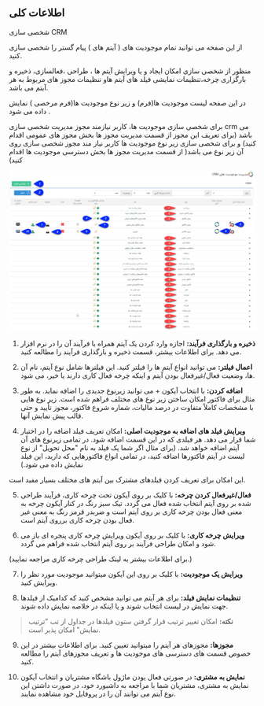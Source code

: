 ﻿## اطلاعات کلی 
 
شخصی سازی CRM

از این صفحه می توانید تمام موجودیت های ( آیتم های ) پیام گستر را شخصی سازی کنید.

منظور از شخصی سازی امکان ایجاد و یا ویرایش آیتم ها ، طراحی ،فعالسازی، ذخیره و بارگزاری چرخه،تنظیمات نمایشی فیلد های آیتم هاو تنظیمات مجوز های مربوط به هر آیتم می باشد.

در این صفحه لیست موجودیت ها(فرم) و زیر نوع موجودیت ها(فرم مرخصی ) نمایش داده می شود .

برای شخصی سازی موجودیت ها، کاربر نیازمند مجوز مدیریت شخصی سازی crm  می باشد (برای تعریف این مجوز از قسمت مدیریت مجوز ها بخش مجوز های عمومی اقدام کنید) و برای شخصی سازی زیر نوع موجودیت ها کاربر نیاز مند مجوز شخصی سازی روی آن زیر نوع می باشد( از قسمت مدیریت مجوز ها بخش دسترسی موجودیت ها اقدام کنید)

![](Personalizing1.png)

1. **ذخیره و بارگذاری فرآیند:** اجازه وارد کردن یک آیتم همراه با فرآیند آن را در نرم افزار می دهد. برای اطلاعات بیشتر، قسمت ذخیره و بارگذاری فرآیند را مطالعه کنید. 

2. **اعمال فیلتر:** می توانید انواع آیتم ها را فیلتر کنید. این فیلترها شامل نوع آیتم، نام آن ها، وضعیت فعال/غیرفعال بودن آیتم و اینکه چرخه فعال کاری دارند یا خیر، می شود.

3. **اضافه کردن:** با انتخاب آیکون + می توانید زیرنوع جدیدی را اضافه نماید. به طور مثال برای فاکتور امکان ساختن زیر نوع های مختلف فراهم شده است. زیر نوع هایی با مشخصات کاملاً متفاوت در درصد مالیات، شماره شروع فاکتور، مجوز تأیید و حتی قالب پیش نمایش آنها.

4. **ویرایش فیلد های اضافه به موجودیت اصلی:** امکان تعریف فیلد اضافه  را در اختیار شما قرار می دهد. هر فیلدی که در این قسمت اضافه شود. در تمامی زیرنوع های آن آیتم اضافه خواهد شد. (برای مثال اگر شما یک فیلد به نام "محل تحویل" از نوع لیست در آیتم فاکتورها اضافه کنید، در تمامی انواع فاکتورهایی که دارید، این فیلد نمایش داده می شود.)

این امکان برای تعریف کردن فیلدهای مشترک بین آیتم های مختلف بسیار مفید است.

5. **فعال/غیرفعال کردن چرخه:** با کلیک بر روی آیکون تحت چرخه کاری، فرآیند طراحی شده بر روی آیتم انتخاب شده فعال می گردد. تیک سبز رنگ در کنار آیکون چرخه به معنی فعال بودن چرخه کاری بر روی آیتم است و ضربدر قرمز رنگ به معنی غیر فعال بودن چرخه کاری برروی آیتم است.                         

6. **ویرایش چرخه کاری:** با کلیک بر روی آیکون ویرایش چرخه کاری پنجره ای باز می شود و امکان طراحی فرآیند بر روی آیتم انتخاب شده فراهم می گردد.

(برای اطلاعات بیشتر به لینک طراحی چرخه کاری مراجعه نمایید.)

7. **ویرایش یک موجودیت:** با کلیک بر روی این آیکون میتوانید موجودیت مورد نظر را ویرایش کنید.

8. **تنظیمات نمایش فیلد:** برای هر آیتم می توانید مشخص کنید که کدامیک از فیلدها جهت نمایش در لیست انتخاب شوند و یا اینکه در خلاصه نمایش داده شوند.

> **نکته:** امکان تغییر ترتیب قرار گرفتن ستون فیلدها در جداول از تب "ترتیب نمایش" امکان پذیر است.


9. **مجوزها:** مجوزهای هر آیتم را میتوانید تعیین کنید. برای اطلاعات بیشتر در این خصوص قسمت های دسترسی های موجودیت ها و تعریف مجوزهای آیتم  را مطالعه کنید.

10. **نمایش به مشتری:** در صورتی فعال یودن ماژول باشگاه مشتریان و انتخاب آیکون نمایش به مشتری، مشتریان شما با مراجعه به داشبورد خود، در صورت داشتن این نوع آیتم می توانند آن را در پروفایل خود مشاهده نمایند.

 
